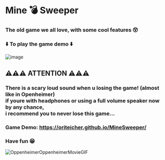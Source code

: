 # Mine 💣 Sweeper 
### The old game we all love, with some cool features 😲
### ⬇️ To play the game demo ⬇️ 
![image](https://github.com/OriTeicher/MineSweeper/assets/101281765/28b5f4b2-e3a1-4376-8926-edaf95f6fb66)

## ⚠️⚠️⚠️ ATTENTION ⚠️⚠️⚠️
### There is a scary loud sound when u losing the game! (almost like in Openheimer)<br> if youre with headphones or using a full volume speaker now by any chance,<br> i recommend you to never lose this game...<br> 
### Game Demo: https://oriteicher.github.io/MineSweeper/ <br>
###  Have fun 😁
![OppenheimerOppenheimerMovieGIF](https://github.com/OriTeicher/MineSweeper/assets/101281765/b05bbe34-1151-47e2-a993-cb9521ebdf2f)
